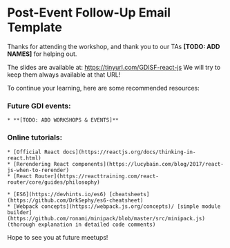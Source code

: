 # Post-Event Follow-Up Email Template

Thanks for attending the workshop, and thank you to our TAs **[TODO: ADD NAMES]** for helping out.

The slides are available at:
https://tinyurl.com/GDISF-react-js
We will try to keep them always available at that URL!

To continue your learning, here are some recommended resources:
### Future GDI events:

	* **[TODO: ADD WORKSHOPS & EVENTS]**

### Online tutorials:

	* [Official React docs](https://reactjs.org/docs/thinking-in-react.html)
	* [Rerendering React components](https://lucybain.com/blog/2017/react-js-when-to-rerender)
	* [React Router](https://reacttraining.com/react-router/core/guides/philosophy)

	* [ES6](https://devhints.io/es6) [cheatsheets](https://github.com/DrkSephy/es6-cheatsheet)
	* [Webpack concepts](https://webpack.js.org/concepts)/ [simple module builder](https://github.com/ronami/minipack/blob/master/src/minipack.js) (thorough explanation in detailed code comments)

Hope to see you at future meetups!
